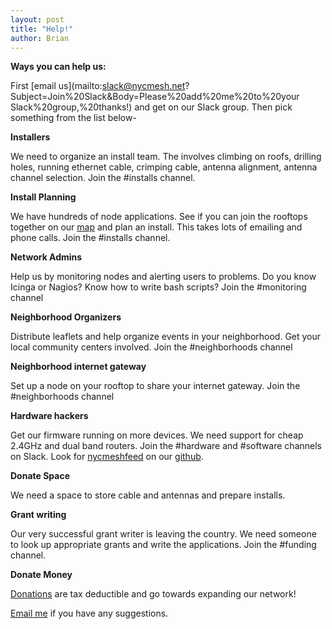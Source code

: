 ```yaml
---
layout: post
title: "Help!"
author: Brian
---
```


**Ways you can help us:**

First [email us](mailto:slack@nycmesh.net?Subject=Join%20Slack&Body=Please%20add%20me%20to%20your Slack%20group,%20thanks!) and get on our Slack group. Then pick something from the list below-

**Installers**

We need to organize an install team. The involves climbing on roofs, drilling holes, running ethernet cable, crimping cable, antenna alignment, antenna channel selection. Join the #installs channel.

**Install Planning**

We have hundreds of node applications. See if you can join the rooftops together on our [map](https://nycmesh.net/map/) and plan an install. This takes lots of emailing and phone calls. Join the #installs channel.

**Network Admins**

Help us by monitoring nodes and alerting users to problems. Do you know Icinga or Nagios? Know how to write bash scripts? Join the #monitoring channel

**Neighborhood Organizers**

Distribute leaflets and help organize events in your neighborhood. Get your local community centers involved. Join the #neighborhoods channel

**Neighborhood internet gateway**

Set up a node on your rooftop to share your internet gateway. Join the #neighborhoods channel

**Hardware hackers**

Get our firmware running on more devices. We need support for cheap 2.4GHz and dual band routers. Join the #hardware and #software channels on Slack. Look for [nycmeshfeed](https://github.com/nycmeshnet/nycmeshfeed) on our [github](https://github.com/nycmeshnet).

**Donate Space**

We need a space to store cable and antennas and prepare installs.

**Grant writing**

Our very successful grant writer is leaving the country. We need someone to look up appropriate grants and write the applications. Join the #funding channel.

**Donate Money**

[Donations](https://nycmesh.net/donate/) are tax deductible and go towards expanding our network!

 




[Email me](mailto:brian@nycmesh.net) if you have any suggestions.



